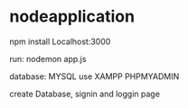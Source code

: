 # nodeapplication
npm install
Localhost:3000

run: nodemon app.js

database: MYSQL use XAMPP PHPMYADMIN

create Database, signin and loggin page


